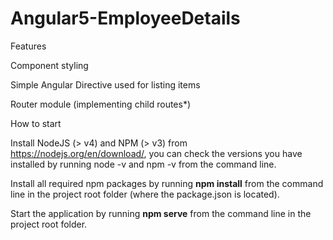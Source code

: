 # Angular5-EmployeeDetails


Features


Component styling


Simple Angular Directive used for listing items 


Router module (implementing child routes*)



How to start


Install NodeJS (> v4) and NPM (> v3) from https://nodejs.org/en/download/, you can check the versions you have installed by running node -v and npm -v from the command line.


Install all required npm packages by running **npm install** from the command line in the project root folder (where the package.json is located).


Start the application by running **npm serve** from the command line in the project root folder.
